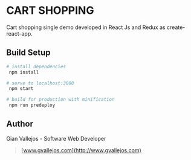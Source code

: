 # CART SHOPPING
Cart shopping single demo developed in React Js and Redux as create-react-app.

## Build Setup
``` bash
# install dependencies
 npm install

# serve to localhost:3000
 npm start

# build for production with minification
 npm run predeploy
```

## Author
Gian Vallejos - Software Web Developer
> [www.gvallejos.com](http://www.gvallejos.com)
